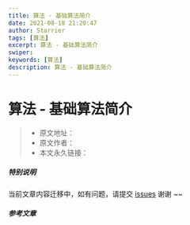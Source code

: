 ```yaml
---
title: 算法 - 基础算法简介
date: 2021-08-18 21:20:47
author: Starrier
tags: [算法]
excerpt: 算法 - 基础算法简介
swiper:
keywords: [算法]
description: 算法 - 基础算法简介
---
```


#  算法 - 基础算法简介

> * 原文地址：[]()
> * 原文作者：[]()
> * 本文永久链接：[]()

##### **特别说明**

当前文章内容迁移中，如有问题，请提交 [issues](https://github.com/Starrier/starrier.github.io/issues) 谢谢 ~~

##### 参考文章
